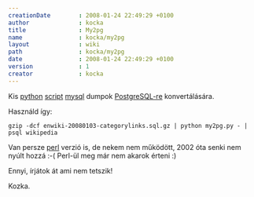 ```yaml
---
creationDate        : 2008-01-24 22:49:29 +0100 
author              : kocka 
title               : My2pg 
name                : kocka/my2pg 
layout              : wiki 
path                : kocka/my2pg 
date                : 2008-01-24 22:49:29 +0100 
version             : 1 
creator             : kocka 
---
```

Kis [python](../python.html) [script](../scripting.html) [mysql](../MySQL.html) dumpok [PostgreSQL-re](../PostgreSQL.html) konvertálására.


Használd így:

```
gzip -dcf enwiki-20080103-categorylinks.sql.gz | python my2pg.py - | psql wikipedia
```

Van persze [perl](../perl.html) verzió is, de nekem nem működött, 2002 óta senki nem nyúlt hozzá :-( Perl-ül meg már nem akarok érteni :)

Ennyi, írjátok át ami nem tetszik!

Kozka.
